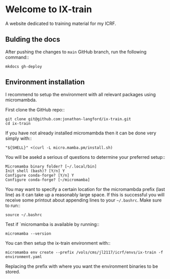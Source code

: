 # Welcome to IX-train

A website dedicated to training material for my ICRF.

## Bulding the docs

After pushing the changes to `main` GitHub branch, run the following command::

    mkdocs gh-deploy

## Environment installation

I recommend to setup the environment with all relevant packages using micromambda.

First clone the GitHub repo::

    git clone git@github.com:jonathon-langford/ix-train.git
    cd ix-train

If you have not already installed micromambda then it can be done very simply with::

    "${SHELL}" <(curl -L micro.mamba.pm/install.sh)

You will be asekd a serious of questions to determine your preferred setup::

    Micromamba binary folder? [~/.local/bin] 
    Init shell (bash)? [Y/n] Y
    Configure conda-forge? [Y/n] Y
    Configure conda-forge? [~/micromamba]

You may want to specify a certain location for the micromambda prefix (last line) as it can take up a reasonably large space. If this is successful you will receive some printout about appending lines to your `~/.bashrc`. Make sure to run::

    source ~/.bashrc

Test if `micromamba is available by running::

    micromamba --version

You can then setup the ix-train environment with::

    micromamba env create --prefix /vols/cms/jl2117/icrf/envs/ix-train -f environment.yaml

Replacing the prefix with where you want the environment binaries to be stored.

